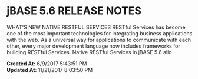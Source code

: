 # jBASE 5.6 RELEASE NOTES

WHAT'S NEW NATIVE RESTFUL SERVICES RESTful Services has become one of the most important technologies for integrating business applications with the web. As a universal way for applications to communicate with each other, every major development language now includes frameworks for building RESTful Services. Native RESTful Services in jBASE 5.6 allo  

**Created At:** 6/9/2017 5:43:51 PM  
**Updated At:** 11/21/2017 8:03:50 PM  

